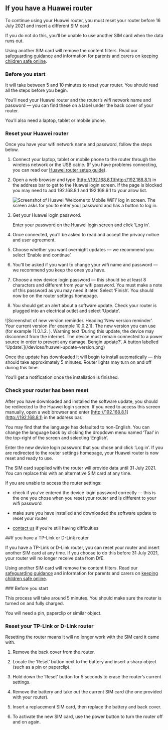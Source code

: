 ## If you have a Huawei router  

To continue using your Huawei router, you must reset your router before 16 July 2021 and insert a different SIM card

If you do not do this, you’ll be unable to use another SIM card when the data runs out.

Using another SIM card will remove the content filters. Read our [safeguarding guidance](/devices/safeguarding-for-device-users) and information for parents and carers on [keeping children safe online](https://www.gov.uk/government/publications/coronavirus-covid-19-keeping-children-safe-online/coronavirus-covid-19-support-for-parents-and-carers-to-keep-children-safe-online).

### Before you start

It will take between 5 and 10 minutes to reset your router. You should read all the steps before you begin.

You’ll need your Huawei router and the router’s wifi network name and password — you can find these on a label under the back cover of your router.

You’ll also need a laptop, tablet or mobile phone.

### Reset your Huawei router

Once you have your wifi network name and password, follow the steps below.

1. Connect your laptop, tablet or mobile phone to the router through the wireless network or the USB cable. (If you have problems connecting, you can read our [Huawei router setup guide](/devices/4g-user-guidance#setting-up-a-huawei-router)).

1. Open a web browser and type [http://192.168.8.1](http://192.168.8.1) in the address bar to get to the Huawei login screen. If the page is blocked you may need to add 192.168.8.1 and 192.168.9.1 to your allow list.

    ![Screenshot of Huawei ‘Welcome to Mobile WiFi’ log in screen. The screen asks for you to enter your password and has a button to log in.](/devices/huawei-router-log-in.png)

1. Get your Huawei login password.

    Enter your password on the Huawei login screen and click ‘Log in’.

1. Once connected, you’ll be asked to read and accept the privacy notice and user agreement.

1. Choose whether you want overnight updates — we recommend you select ‘Enable and continue’.

1. You’ll be asked if you want to change your wifi name and password — we recommend you keep the ones you have.

1. Choose a new device login password — this should be at least 8 characters and different from your wifi password. You must make a note of this password as you may need it later. Select ‘Finish’. You should now be on the router settings homepage.

1. You should get an alert about a software update. Check your router is plugged into an electrical outlet and select ‘Update’.

<div class="govuk-!-width-two-thirds">
  ![Screenshot of new version reminder. Heading ‘New version reminder’. Your current version (for example 10.0.2.1). The new version you can use (for example 11.0.1.2. ). Warning text ‘During this update, the device may disconnect from the internet. The device must remain connected to a power source in order to prevent any damage. Bengin update?’. A button labelled ‘Update’.](/devices/huawei-update-version.png)
</div>

Once the update has downloaded it will begin to install automatically — this should take approximately 5 minutes. Router lights may turn on and off during this time.

You’ll get a notification once the installation is finished.

### Check your router has been reset

After you have downloaded and installed the software update, you should be redirected to the Huawei login screen. If you need to access this screen manually, open a web browser and enter [http://192.168.8.1](http://192.168.8.1) in the address bar.

<div class="govuk-inset-text">
  You may find that the language has defaulted to non-English. You can change the language back by clicking the dropdown menu named ‘Taal’ in the top-right of the screen and selecting ‘English’.
</div>

Enter the new device login password that you chose and click ‘Log in’. If you are redirected to the router settings homepage, your Huawei router is now reset and ready to use.

The SIM card supplied with the router will provide data until 31 July 2021. You can replace this with an alternative SIM card at any time.

If you are unable to access the router settings:

- check if you’ve entered the device login password correctly — this is the one you chose when you reset your router and is different to your wifi password

- make sure you have installed and downloaded the software update to reset your router

- [contact us](/get-support) if you’re still having difficulties

##If you have a <span class="app-no-wrap">TP-Link</span> or <span class="app-no-wrap">D-Link</span> router 


If you have a TP-Link or D-Link router, you can reset your router and insert another SIM card at any time. If you choose to do this before 31 July 2021, your router will no longer receive data from DfE.

Using another SIM card will remove the content filters. Read our [safeguarding guidance](devices/safeguarding-for-device-users) and information for parents and carers on [keeping children safe online](https://www.gov.uk/government/publications/coronavirus-covid-19-keeping-children-safe-online/coronavirus-covid-19-support-for-parents-and-carers-to-keep-children-safe-online).

### Before you start

This process will take around 5 minutes. You should make sure the router is turned on and fully charged.

You will need a pin, paperclip or similar object.

### Reset your <span class="app-no-wrap">TP-Link</span> or <span class="app-no-wrap">D-Link</span> router

Resetting the router means it will no longer work with the SIM card it came with. 

1. Remove the back cover from the router. 

1. Locate the ‘Reset’ button next to the battery and insert a sharp object (such as a pin or paperclip).

1. Hold down the ‘Reset’ button for 5 seconds to erase the router’s current settings.

1. Remove the battery and take out the current SIM card (the one provided with your router).

1. Insert a replacement SIM card, then replace the battery and back cover.

1. To activate the new SIM card, use the power button to turn the router off and on again.
